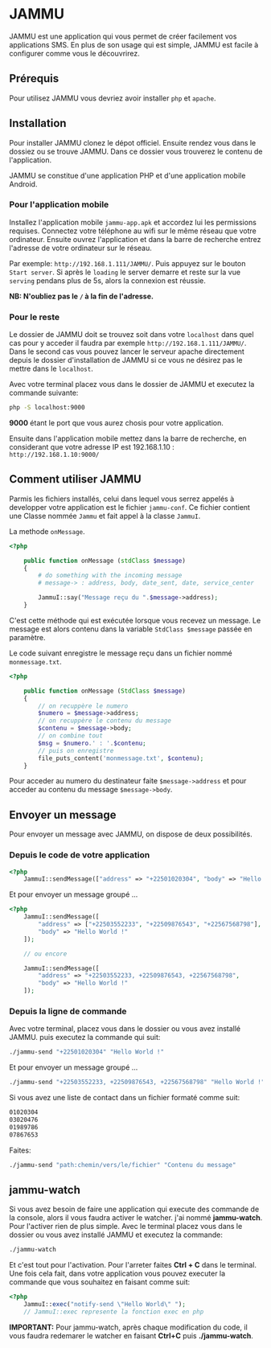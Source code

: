 # JAMMU #

JAMMU est une application qui vous permet de créer facilement vos applications SMS. En plus de son usage qui est simple, JAMMU est facile à configurer comme vous le découvrirez.

## Prérequis ##

Pour utilisez JAMMU vous devriez avoir installer `php` et `apache`.

## Installation ##

Pour installer JAMMU clonez le dépot officiel.
Ensuite rendez vous dans le dossiez ou se trouve JAMMU. Dans ce dossier vous trouverez le contenu de l'application.

JAMMU se constitue d'une application PHP et d'une application mobile Android.

### Pour l'application mobile ###

Installez l'application mobile `jammu-app.apk` et accordez lui les permissions requises.
Connectez votre téléphone au wifi sur le même réseau que votre ordinateur.
Ensuite ouvrez l'application et dans la barre de recherche entrez l'adresse de votre ordinateur sur le réseau.

Par exemple: `http://192.168.1.111/JAMMU/`. Puis appuyez sur le bouton `Start server`.
Si après le `loading` le server demarre et reste sur la vue `serving` pendans plus de 5s, alors la connexion est réussie.

**NB: N'oubliez pas le `/` à la fin de l'adresse.**

### Pour le reste ###

Le dossier de JAMMU doit se trouvez soit dans votre `localhost` dans quel cas pour y acceder il faudra par exemple `http://192.168.1.111/JAMMU/`.
Dans le second cas vous pouvez lancer le serveur apache directement depuis le dossier d'installation de JAMMU si ce vous ne désirez pas le mettre dans le `localhost`.

Avec votre terminal placez vous dans le dossier de JAMMU et executez la commande suivante:

```cmd
php -S localhost:9000
```

**9000** étant le port que vous aurez chosis pour votre application.

Ensuite dans l'application mobile mettez dans la barre de recherche, en considerant que votre adresse IP est 192.168.1.10 : `http://192.168.1.10:9000/`

## Comment utiliser JAMMU ##

Parmis les fichiers installés, celui dans lequel vous serrez appelés à developper votre application est le fichier `jammu-conf`.
Ce fichier contient une Classe nommée `Jammu` et fait appel à la classe `JammuI`.

La methode `onMessage`.

```php
<?php

	public function onMessage (stdClass $message)
	{
		# do something with the incoming message
		# message-> : address, body, date_sent, date, service_center

		JammuI::say("Message reçu du ".$message->address);
	}
```

C'est cette méthode qui est exécutée lorsque vous recevez un message. Le message est alors contenu dans la variable `StdClass $message` passée en paramètre.

Le code suivant enregistre le message reçu dans un fichier nommé `monmessage.txt`.
```php
<?php

	public function onMessage (StdClass $message)
	{
		// on recuppère le numero
		$numero = $message->address;
		// on recuppère le contenu du message
		$contenu = $message->body;
		// on combine tout
		$msg = $numero.' : '.$contenu;
		// puis on enregistre
		file_puts_content('monmessage.txt', $contenu);
	}
```

Pour acceder au numero du destinateur faite `$message->address` et pour acceder au contenu du message `$message->body`.

## Envoyer un message ##

Pour envoyer un message avec JAMMU, on dispose de deux possibilités.

### Depuis le code de votre application ###

```php
<?php
	JammuI::sendMessage(["address" => "+22501020304", "body" => "Hello World !"]);
```

Et pour envoyer un message groupé ...

```php
<?php
	JammuI::sendMessage([
		"address" => ["+22503552233", "+22509876543", "+22567568798"],
		"body" => "Hello World !"
	]);

	// ou encore

	JammuI::sendMessage([
		"address" => "+22503552233, +22509876543, +22567568798",
		"body" => "Hello World !"
	]);
```

### Depuis la ligne de commande ###

Avec votre terminal, placez vous dans le dossier ou vous avez installé JAMMU. puis executez la commande qui suit:

```cmd
./jammu-send "+22501020304" "Hello World !"
```

Et pour envoyer un message groupé ...

```cmd
./jammu-send "+22503552233, +22509876543, +22567568798" "Hello World !"
```

Si vous avez une liste de contact dans un fichier formaté comme suit:

```cmd
01020304
03020476
01989786
07867653
```

Faites:

```cmd
./jammu-send "path:chemin/vers/le/fichier" "Contenu du message"
```

## jammu-watch ##

Si vous avez besoin de faire une application qui execute des commande de la console, alors il vous faudra activer le watcher. j'ai nommé **jammu-watch**.
Pour l'activer rien de plus simple. Avec le terminal placez vous dans le dossier ou vous avez installé JAMMU et executez la commande:

```cmd
./jammu-watch
```

Et c'est tout pour l'activation. Pour l'arreter faites **Ctrl + C** dans le terminal.
Une fois cela fait, dans votre application vous pouvez executer la commande que vous souhaitez en faisant comme suit:

```php
<?php
	JammuI::exec("notify-send \"Hello World\" ");
	// JammuI::exec represente la fonction exec en php
```

**IMPORTANT:** Pour jammu-watch, après chaque modification du code, il vous faudra redemarer le watcher en faisant **Ctrl+C** puis **./jammu-watch**.